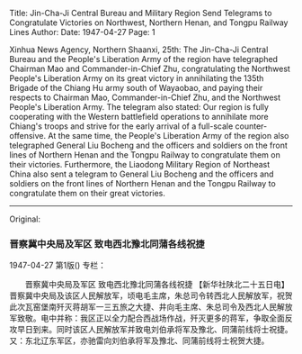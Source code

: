 Title: Jin-Cha-Ji Central Bureau and Military Region Send Telegrams to Congratulate Victories on Northwest, Northern Henan, and Tongpu Railway Lines
Author:
Date: 1947-04-27
Page: 1

Xinhua News Agency, Northern Shaanxi, 25th: The Jin-Cha-Ji Central Bureau and the People's Liberation Army of the region have telegraphed Chairman Mao and Commander-in-Chief Zhu, congratulating the Northwest People's Liberation Army on its great victory in annihilating the 135th Brigade of the Chiang Hu army south of Wayaobao, and paying their respects to Chairman Mao, Commander-in-Chief Zhu, and the Northwest People's Liberation Army. The telegram also stated: Our region is fully cooperating with the Western battlefield operations to annihilate more Chiang's troops and strive for the early arrival of a full-scale counter-offensive. At the same time, the People's Liberation Army of the region also telegraphed General Liu Bocheng and the officers and soldiers on the front lines of Northern Henan and the Tongpu Railway to congratulate them on their victories. Furthermore, the Liaodong Military Region of Northeast China also sent a telegram to General Liu Bocheng and the officers and soldiers on the front lines of Northern Henan and the Tongpu Railway to congratulate them on their great victories.



<hr /> 

Original: 


### 晋察冀中央局及军区  致电西北豫北同蒲各线祝捷

1947-04-27
第1版()
专栏：

　　晋察冀中央局及军区
    致电西北豫北同蒲各线祝捷
    【新华社陕北二十五日电】晋察冀中央局及该区人民解放军，顷电毛主席，朱总司令转西北人民解放军，祝贺此次瓦窑堡南歼灭蒋胡军一三五旅之大捷、井向毛主席、朱总司令及西北人民解放军致敬。电中并称：我区正以全力配合西战场作战，歼灭更多的蒋军，争取全面反攻早日到来。同时该区人民解放军并致电刘伯承将军及豫北、同蒲前线将士祝捷。又：东北辽东军区，亦驰雷向刘伯承将军及豫北、同蒲前线将士祝贺大捷。
